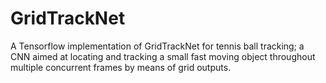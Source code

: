 # GridTrackNet
A Tensorflow implementation of GridTrackNet for tennis ball tracking; a CNN aimed at locating and tracking a small fast moving object throughout multiple concurrent frames by means of grid outputs. 
